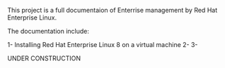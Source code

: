 This project is a full documentaion of Enterrise management by Red Hat Enterprise Linux.

The documentation include:

1- Installing Red Hat Enterprise Linux 8 on a virtual machine
2- 
3- 


















UNDER CONSTRUCTION 
